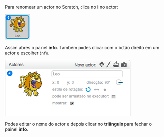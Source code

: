 Para renomear um actor no Scratch, clica no **i** no actor:

![captura de ecrã](images/rename-info.png)

Assim abres o painel **info**. Também podes clicar com o botão direito em um actor e escolher `info`.

![captura de ecrã](images/rename-change.png)

Podes editar o nome do actor e depois clicar no **triângulo** para fechar o painel **info**.